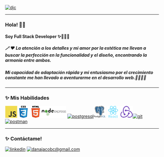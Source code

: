 [![djc](https://media.licdn.com/dms/image/D4D16AQGNYog97wGwIg/profile-displaybackgroundimage-shrink_350_1400/0/1702141358801?e=1707955200&v=beta&t=2Afr3qqzHVSk8VFlKA0U9P0B9jLzzVZ2D-Wa5XMYQJI "djc")](https://media.licdn.com/dms/image/D4D16AQGNYog97wGwIg/profile-displaybackgroundimage-shrink_350_1400/0/1702141358801?e=1707955200&v=beta&t=2Afr3qqzHVSk8VFlKA0U9P0B9jLzzVZ2D-Wa5XMYQJI "djc")

------------

### Hola! 👋🏻

#### Soy Full Stack Developer ✨👩🏻‍💻
##### 🪄 ❤️ La atención a los detalles y mi amor por la estética me llevan a buscar la perfección en la funcionalidad y el diseño, encontrando la armonía entre ambos.

##### Mi capacidad de adaptación rápida y mi entusiasmo por el crecimiento constante me han llevado a aventurarme en el desarrollo web.👩🏻‍💻✨

------------
### ✨ Mis Habilidades
<p align="left"> <a href="https://developer.mozilla.org/en-US/docs/Web/JavaScript" target="_blank" rel="noreferrer"><img src="https://raw.githubusercontent.com/devicons/devicon/master/icons/javascript/javascript-original.svg" alt="javascript" width="40" height="40"/></a><a href="https://www.w3schools.com/css/" target="_blank" rel="noreferrer"><img src="https://raw.githubusercontent.com/devicons/devicon/master/icons/css3/css3-original-wordmark.svg" alt="css3" width="40" height="40"/></a><a href="https://www.w3.org/html/" target="_blank" rel="noreferrer"><img src="https://raw.githubusercontent.com/devicons/devicon/master/icons/html5/html5-original-wordmark.svg" alt="html5" width="40" height="40"/></a><a href="https://nodejs.org" target="_blank" rel="noreferrer"><img src="https://raw.githubusercontent.com/devicons/devicon/master/icons/nodejs/nodejs-original-wordmark.svg" alt="nodejs" width="40" height="40"/></a><a href="https://expressjs.com" target="_blank" rel="noreferrer"><img src="https://raw.githubusercontent.com/devicons/devicon/master/icons/express/express-original-wordmark.svg" alt="express" width="40" height="40"/></a> <a href="https://sequelize.org/" target="_blank" rel="noreferrer"><img src="https://sequelize.org/img/logo.svg" alt="postgresql" width="40" height="40"/></a><a href="https://www.postgresql.org" target="_blank" rel="noreferrer"><img src="https://raw.githubusercontent.com/devicons/devicon/master/icons/postgresql/postgresql-original-wordmark.svg" alt="postgresql" width="40" height="40"/></a> <a href="https://reactjs.org/" target="_blank" rel="noreferrer"><img src="https://raw.githubusercontent.com/devicons/devicon/master/icons/react/react-original-wordmark.svg" alt="react" width="40" height="40"/></a> <a href="https://redux.js.org" target="_blank" rel="noreferrer"><img src="https://raw.githubusercontent.com/devicons/devicon/master/icons/redux/redux-original.svg" alt="redux" width="40" height="40"/></a><a href="https://git-scm.com/" target="_blank" rel="noreferrer"><img src="https://www.vectorlogo.zone/logos/git-scm/git-scm-icon.svg" alt="git" width="40" height="40"/></a> <a href="https://postman.com" target="_blank"><img src="https://www.vectorlogo.zone/logos/getpostman/getpostman-icon.svg" alt="postman" width="40" height="40"/></a> </p>

------------

### ✨ Contáctame!
<a href="https://www.linkedin.com/in/danajacobc/" target="_blank"><img src="https://content.linkedin.com/content/dam/me/about/LinkedIn_Icon.jpg.original.jpg" alt="linkedin" width="40" height="40"/></a> <a href="https://mail.google.com/mail/?view=cm&fs=1&to=danajacobc@gmail.com" target="_blank"><img src="https://encrypted-tbn0.gstatic.com/images?q=tbn:ANd9GcQJbAOHrqAyVbnj2mm_Sww2ajkv5c_F_SafUA&usqp=CAU"  alt="danajacobc@gmail.com" width="47" height="38"/></a>


